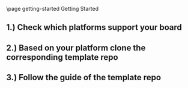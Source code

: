 \page getting-started Getting Started


## 1.) Check which platforms support your board 


## 2.) Based on your platform clone the corresponding template repo


## 3.) Follow the guide of the template repo
